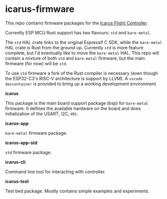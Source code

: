 # icarus-firmware

This repo contains firmware packages for the [Icarus Flight Controller](https://github.com/nnarain/icarus)

Currently ESP MCU Rust support has two flavours: `std` and `bare-metal`.

The `std` HAL crate links to the original Espressif C SDK, while the `bare-metal` HAL crate is Rust from the ground up. Currently `std` is more feature complete, but I'd eventually like to move the `bare-metal` HAL. This repo will contain a mixture of both `std` and `bare-metal` firmware, but the main firmware (for now) will be `std`.

To use `std` firmware a fork of the Rust compiler is necessary (even though the ESP32-C3's RISC-V architecture is support by LLVM). A `vscode devcontainer` is provided to bring up a working development environment.

**icarus**

This package is the main board support package (bsp) for `bare-metal` firmware. It defines the available hardware on the board and does initialization of the USART, I2C, etc.

**icarus-app**

`bare-metal` firmware package.

**icarus-app-std**

`std` firmware package.

**icarus-cli**

Command line tool for interacting with controller.

**icarus-test**

Test bed package. Mostly contains simple examples and experiments.
